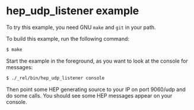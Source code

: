 hep_udp_listener example
========================

To try this example, you need GNU `make` and `git` in your path.

To build this example, run the following command:

``` bash
$ make
```
Start the example in the foreground, as you want to look at the console for
messages:

``` bash
$ ./_rel/bin/hep_udp_listener console
```

Then point some HEP generating source to your IP on port 9060/udp and do some
calls. You should see some HEP messages appear on your console.
